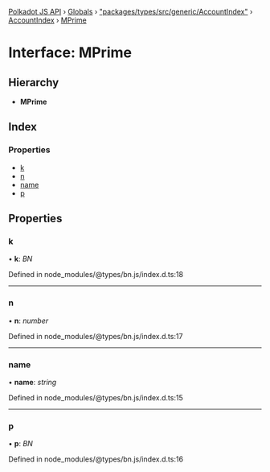 [Polkadot JS API](../README.md) › [Globals](../globals.md) › ["packages/types/src/generic/AccountIndex"](../modules/_packages_types_src_generic_accountindex_.md) › [AccountIndex](../classes/_packages_types_src_generic_accountindex_.accountindex.md) › [MPrime](_packages_types_src_generic_accountindex_.accountindex.mprime.md)

# Interface: MPrime

## Hierarchy

* **MPrime**

## Index

### Properties

* [k](_packages_types_src_generic_accountindex_.accountindex.mprime.md#k)
* [n](_packages_types_src_generic_accountindex_.accountindex.mprime.md#n)
* [name](_packages_types_src_generic_accountindex_.accountindex.mprime.md#name)
* [p](_packages_types_src_generic_accountindex_.accountindex.mprime.md#p)

## Properties

###  k

• **k**: *BN*

Defined in node_modules/@types/bn.js/index.d.ts:18

___

###  n

• **n**: *number*

Defined in node_modules/@types/bn.js/index.d.ts:17

___

###  name

• **name**: *string*

Defined in node_modules/@types/bn.js/index.d.ts:15

___

###  p

• **p**: *BN*

Defined in node_modules/@types/bn.js/index.d.ts:16
